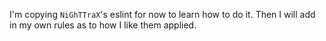 I'm copying `NiGhTTraX`'s eslint for now to learn how to do it. Then I will add in my own rules as to how I like them applied.